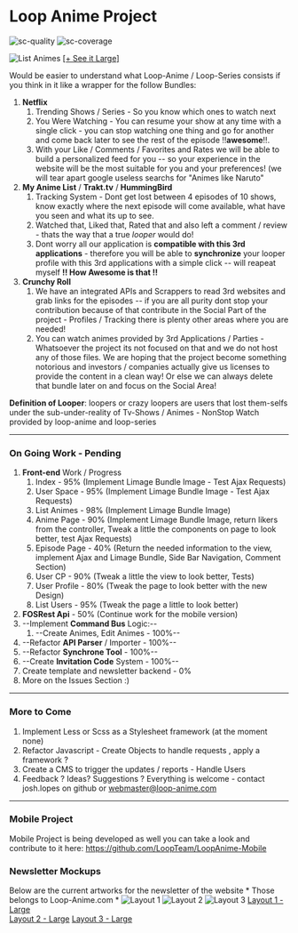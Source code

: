 Loop Anime Project
========================
![sc-quality](https://scrutinizer-ci.com/g/LoopTeam/LoopAnime-Website/badges/quality-score.png?b=develop) ![sc-coverage](https://scrutinizer-ci.com/g/LoopTeam/LoopAnime-Website/badges/build.png?b=develop)

![List Animes](http://s13.postimg.org/6kl9ubsnr/2yp0k3nc.png)
[\[+ See it Large\]](http://oi62.tinypic.com/2yp0knc.jpg)

Would be easier to understand what Loop-Anime / Loop-Series consists if you think in it like a wrapper for the follow Bundles:

 1. **Netflix** 
	 1. Trending Shows / Series - So you know which ones to watch next
	 2. You Were Watching - You can resume your show at any time with a single click - you can stop watching one thing and go for another and come back later to see the rest of the episode !!**awesome**!!.
	 3. With your Like / Comments / Favorites and Rates we will be able to build a personalized feed for you -- so your experience in the website will be the most suitable for you and your preferences! (we will tear apart google useless searchs for "Animes like Naruto"
 2. **My Anime List** / **Trakt.tv** / **HummingBird**
	 1. Tracking System - Dont get lost between 4 episodes of 10 shows, know exactly where the next episode will come available, what have you seen and what its up to see.
	 2. Watched that, Liked that, Rated that and also left a comment / review - thats the way that a true *looper* would do!
	 3. Dont worry all our application is **compatible with this 3rd applications** - therefore you will be able to **synchronize** your looper profile with this 3rd applications with a simple click -- will reapeat myself **!! How Awesome is that !!**
 3. **Crunchy Roll**
	 1. We have an integrated APIs and Scrappers to read 3rd websites and grab links for the episodes -- if you are all purity dont stop your contribution because of that contribute in the Social Part of the project - Profiles / Tracking there is plenty other areas where you are needed!
	 2. You can watch animes provided by 3rd Applications / Parties - Whatsoever the project its not focused on that and we do not host any of those files. We are hoping that the project become something notorious and investors / companies actually give us licenses to provide the content in a clean way! Or else we can always delete that bundle later on and focus on the Social Area!

**Definition of Looper**: loopers or crazy loopers are users that lost them-selfs under the sub-under-reality of Tv-Shows / Animes - NonStop Watch provided by loop-anime and loop-series

----------

<h3>On Going Work - Pending</h3>

 1. **Front-end** Work / Progress
	 1. Index - 95% (Implement Limage Bundle Image - Test Ajax Requests)
	 2. User Space - 95% (Implement Limage Bundle Image - Test Ajax Requests)
	 3. List Animes - 98% (Implement Limage Bundle Image)
	 4. Anime Page - 90% (Implement Limage Bundle Image, return likers from the controller, Tweak a little the components on page to look better, test Ajax Requests)
	 5. Episode Page - 40% (Return the needed information to the view, implement Ajax and Limage Bundle, Side Bar Navigation, Comment Section)
	 6. User CP - 90% (Tweak a little the view to look better, Tests)
	 7. User Profile - 80% (Tweak the page to look better with the new Design)
	 8. List Users - 95% (Tweak the page a little to look better)
 2. **FOSRest Api** - 50% (Continue work for the mobile version)
 3. --Implement **Command Bus** Logic:--
	 1. --Create Animes, Edit Animes - 100%--
 4. --Refactor **API Parser** / Importer - 100%--
 5. --Refactor **Synchrone Tool** - 100%--
 6. --Create **Invitation Code** System - 100%--
 7. Create template and newsletter backend - 0%
 8. More on the Issues Section :)


----------

<h3>More to Come</h3>

 1. Implement Less or Scss as a Stylesheet framework (at the moment none)
 2. Refactor Javascript - Create Objects to handle requests , apply a framework ?
 3. Create a CMS to trigger the updates / reports - Handle Users
 4. Feedback ? Ideas? Suggestions ? Everything is welcome - contact josh.lopes on github or webmaster@loop-anime.com 


----------

<h3>Mobile Project</h3>

Mobile Project is being developed as well you can take a look and contribute to it here: https://github.com/LoopTeam/LoopAnime-Mobile

<h3>Newsletter Mockups</h3>

Below are the current artworks for the newsletter of the website * Those belongs to Loop-Anime.com *
![Layout 1](http://s7.postimg.org/nmefh4x7f/iz2po9.png)  ![Layout 2](http://s12.postimg.org/v1k0k2he5/34e95le.png) ![Layout 3](http://s3.postimg.org/pvd6wcof7/2q1gr4k.png) 
[Layout 1 - Large](http://oi58.tinypic.com/iz2po9.jpg)                                                                         
[Layout 2 - Large](http://oi62.tinypic.com/34e95le.jpg)
[Layout 3 - Large](http://oi58.tinypic.com/2q1gr4k.jpg)